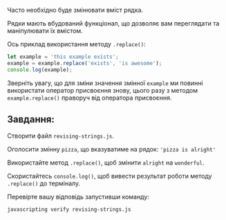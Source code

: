 Часто необхідно буде змінювати вміст рядка.

Рядки мають вбудований функціонал, що дозволяє вам переглядати та маніпулювати їх вмістом.

Ось приклад використання методу `.replace()`:

```js
let example = 'this example exists';
example = example.replace('exists', 'is awesome');
console.log(example);
```

Зверніть увагу, що для зміни значення змінної `example` ми повинні використати оператор присвоєння знову, цього разу з методом `example.replace()` праворуч від операторa присвоєння.

## Завдання:

Створити файл `revising-strings.js`.

Оголосити змінну `pizza`, що вказуватиме на рядок: `'pizza is alright'`

Використайте метод `.replace()`, щоб змінити `alright` на `wonderful`.

Скористайтесь `console.log()`, щоб вивести результат роботи методу `.replace()` до терміналу.

Перевірте вашу відповідь запустивши команду:

`javascripting verify revising-strings.js`

